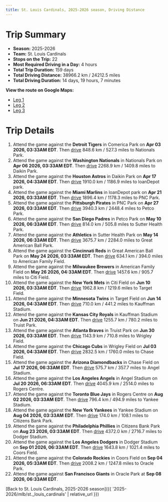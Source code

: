 ```yaml
---
title: St. Louis Cardinals, 2025-2026 season, Driving Distance
---
```


# Trip Summary
- **Season:** 2025-2026
- **Team:** St. Louis Cardinals
- **Stops on the Trip:** 22
- **Most Required Driving in a Day:** 4 hours
- **Total Trip Duration:** 159 days
- **Total Driving Distance:** 38966.2 km / 24212.5 miles
- **Total Driving Duration:** 14 days, 19 hours, 7 minutes

**View the route on Google Maps:**
- [Leg 1](https://www.google.com/maps/dir/Comerica+Park+Detroit/Nationals+Park+Washington/Daikin+Park+Houston/loanDepot+park+Miami/PNC+Park+Pittsburgh/Petco+Park+San+Diego/Sutter+Health+Park+Sacramento/Great+American+Ball+Park+Cincinnati/American+Family+Field+Milwaukee/Citi+Field+Flushing)
- [Leg 2](https://www.google.com/maps/dir/Citi+Field+Flushing/Target+Field+Minneapolis/Kauffman+Stadium+Kansas+City/Truist+Park+Atlanta/Wrigley+Field+Chicago/Chase+Field+Phoenix/Angel+Stadium+Anaheim/Rogers+Centre+Toronto/Yankee+Stadium+Bronx/Citizens+Bank+Park+Philadelphia)
- [Leg 3](https://www.google.com/maps/dir/Citizens+Bank+Park+Philadelphia/Dodger+Stadium+Los+Angeles/Coors+Field+Denver/Oracle+Park+San+Francisco)

# Trip Details
1. Attend the game against the **Detroit Tigers** in Comerica Park on **Apr 03 2026, 03:33AM EDT**. Then [drive](https://www.google.com/maps/dir/Comerica+Park+Detroit/Nationals+Park+Washington) 848.6 km / 527.3 miles to Nationals Park.
2. Attend the game against the **Washington Nationals** in Nationals Park on **Apr 06 2026, 03:33AM EDT**. Then [drive](https://www.google.com/maps/dir/Nationals+Park+Washington/Daikin+Park+Houston) 2268.9 km / 1409.8 miles to Daikin Park.
3. Attend the game against the **Houston Astros** in Daikin Park on **Apr 17 2026, 04:33AM EDT**. Then [drive](https://www.google.com/maps/dir/Daikin+Park+Houston/loanDepot+park+Miami) 1910.0 km / 1186.9 miles to loanDepot park.
4. Attend the game against the **Miami Marlins** in loanDepot park on **Apr 21 2026, 03:33AM EDT**. Then [drive](https://www.google.com/maps/dir/loanDepot+park+Miami/PNC+Park+Pittsburgh) 1896.4 km / 1178.3 miles to PNC Park.
5. Attend the game against the **Pittsburgh Pirates** in PNC Park on **Apr 27 2026, 03:33AM EDT**. Then [drive](https://www.google.com/maps/dir/PNC+Park+Pittsburgh/Petco+Park+San+Diego) 3940.3 km / 2448.4 miles to Petco Park.
6. Attend the game against the **San Diego Padres** in Petco Park on **May 10 2026, 06:33AM EDT**. Then [drive](https://www.google.com/maps/dir/Petco+Park+San+Diego/Sutter+Health+Park+Sacramento) 814.0 km / 505.8 miles to Sutter Health Park.
7. Attend the game against the **Athletics** in Sutter Health Park on **May 14 2026, 06:33AM EDT**. Then [drive](https://www.google.com/maps/dir/Sutter+Health+Park+Sacramento/Great+American+Ball+Park+Cincinnati) 3675.7 km / 2284.0 miles to Great American Ball Park.
8. Attend the game against the **Cincinnati Reds** in Great American Ball Park on **May 24 2026, 03:33AM EDT**. Then [drive](https://www.google.com/maps/dir/Great+American+Ball+Park+Cincinnati/American+Family+Field+Milwaukee) 634.1 km / 394.0 miles to American Family Field.
9. Attend the game against the **Milwaukee Brewers** in American Family Field on **May 26 2026, 04:33AM EDT**. Then [drive](https://www.google.com/maps/dir/American+Family+Field+Milwaukee/Citi+Field+Flushing) 1457.6 km / 905.7 miles to Citi Field.
10. Attend the game against the **New York Mets** in Citi Field on **Jun 10 2026, 03:33AM EDT**. Then [drive](https://www.google.com/maps/dir/Citi+Field+Flushing/Target+Field+Minneapolis) 1962.8 km / 1219.6 miles to Target Field.
11. Attend the game against the **Minnesota Twins** in Target Field on **Jun 14 2026, 04:33AM EDT**. Then [drive](https://www.google.com/maps/dir/Target+Field+Minneapolis/Kauffman+Stadium+Kansas+City) 710.0 km / 441.2 miles to Kauffman Stadium.
12. Attend the game against the **Kansas City Royals** in Kauffman Stadium on **Jun 21 2026, 04:33AM EDT**. Then [drive](https://www.google.com/maps/dir/Kauffman+Stadium+Kansas+City/Truist+Park+Atlanta) 1255.7 km / 780.2 miles to Truist Park.
13. Attend the game against the **Atlanta Braves** in Truist Park on **Jun 30 2026, 03:33AM EDT**. Then [drive](https://www.google.com/maps/dir/Truist+Park+Atlanta/Wrigley+Field+Chicago) 1143.9 km / 710.8 miles to Wrigley Field.
14. Attend the game against the **Chicago Cubs** in Wrigley Field on **Jul 03 2026, 04:33AM EDT**. Then [drive](https://www.google.com/maps/dir/Wrigley+Field+Chicago/Chase+Field+Phoenix) 2832.5 km / 1760.0 miles to Chase Field.
15. Attend the game against the **Arizona Diamondbacks** in Chase Field on **Jul 17 2026, 06:33AM EDT**. Then [drive](https://www.google.com/maps/dir/Chase+Field+Phoenix/Angel+Stadium+Anaheim) 575.7 km / 357.7 miles to Angel Stadium.
16. Attend the game against the **Los Angeles Angels** in Angel Stadium on **Jul 20 2026, 06:33AM EDT**. Then [drive](https://www.google.com/maps/dir/Angel+Stadium+Anaheim/Rogers+Centre+Toronto) 4045.9 km / 2514.0 miles to Rogers Centre.
17. Attend the game against the **Toronto Blue Jays** in Rogers Centre on **Aug 02 2026, 03:33AM EDT**. Then [drive](https://www.google.com/maps/dir/Rogers+Centre+Toronto/Yankee+Stadium+Bronx) 796.4 km / 494.9 miles to Yankee Stadium.
18. Attend the game against the **New York Yankees** in Yankee Stadium on **Aug 04 2026, 03:33AM EDT**. Then [drive](https://www.google.com/maps/dir/Yankee+Stadium+Bronx/Citizens+Bank+Park+Philadelphia) 174.0 km / 108.1 miles to Citizens Bank Park.
19. Attend the game against the **Philadelphia Phillies** in Citizens Bank Park on **Aug 23 2026, 03:33AM EDT**. Then [drive](https://www.google.com/maps/dir/Citizens+Bank+Park+Philadelphia/Dodger+Stadium+Los+Angeles) 4372.0 km / 2716.7 miles to Dodger Stadium.
20. Attend the game against the **Los Angeles Dodgers** in Dodger Stadium on **Sep 01 2026, 06:33AM EDT**. Then [drive](https://www.google.com/maps/dir/Dodger+Stadium+Los+Angeles/Coors+Field+Denver) 1643.8 km / 1021.4 miles to Coors Field.
21. Attend the game against the **Colorado Rockies** in Coors Field on **Sep 04 2026, 05:33AM EDT**. Then [drive](https://www.google.com/maps/dir/Coors+Field+Denver/Oracle+Park+San+Francisco) 2008.2 km / 1247.8 miles to Oracle Park.
22. Attend the game against **San Francisco Giants** in Oracle Park at **Sep 08 2026, 06:33AM EDT**.

[Back to St. Louis Cardinals, 2025-2026 season]({{ '2025-2026/mlb/st._louis_cardinals' | relative_url }})
